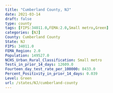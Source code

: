 ```yaml
---
title: "Cumberland County, NJ"
date: 2021-03-14
draft: false
type: county
tags: [FIPS:34011.0,FEMA:2.0,Small metro,Green]
categories: [NJ]
County: Cumberland County
State: NJ
FIPS: 34011.0
FEMA_Region: 2.0
Population: 149527.0
NCHS_Urban_Rural_Classification: Small metro
Tests_in_prior_14_days: 12609.0
Fourteen_day_test_rate_per_100000: 8433.0
Percent_Positivity_in_prior_14_days: 0.039
Level: Green
url: /states/NJ/cumberland-county
---
```



